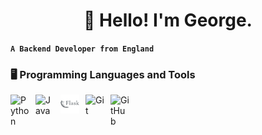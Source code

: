 <h1 align="center">👋 Hello! I'm George.</h1>

**`A Backend Developer from England`**

<h3> 🖥️ Programming Languages and Tools</h3>

<a href="https://github.com/georgebarr?tab=repositories&q=&type=&language=python&sort="><img align="left" alt="Python" width="30px" style="padding-right:10px;" src="https://cdn.jsdelivr.net/gh/devicons/devicon@latest/icons/python/python-original.svg"/></a>
<img align="left" alt="Java" width="30px" style="padding-right:10px;" src="https://cdn.jsdelivr.net/gh/devicons/devicon/icons/java/java-original.svg">
<img align="left" alt="Flask" width="30px" style="padding-right:10px;" src="images/flask_icon.svg">
<img align="left" alt="Git" width="30px" style="padding-right:10px;" src="https://cdn.jsdelivr.net/gh/devicons/devicon/icons/git/git-original.svg" />
<a href="https://github.com/georgebarr?tab=repositories"><img align="left" alt="GitHub" width="30px" style="padding-right:10px;" src="https://cdn.jsdelivr.net/gh/devicons/devicon/icons/github/github-original.svg" /></a>
